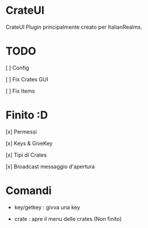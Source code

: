 # CrateUI
CrateUI Plugin principalmente creato per ItalianRealms.

# TODO
[ ] Config

[ ] Fix Crates GUI

[ ] Fix Items

# Finito :D
[x] Permessi

[x] Keys & GiveKey

[x] Tipi di Crates

[x] Broadcast messaggio d'apertura

# Comandi
- key/getkey : givva una key

- crate : apre il menu delle crates (Non finito)
